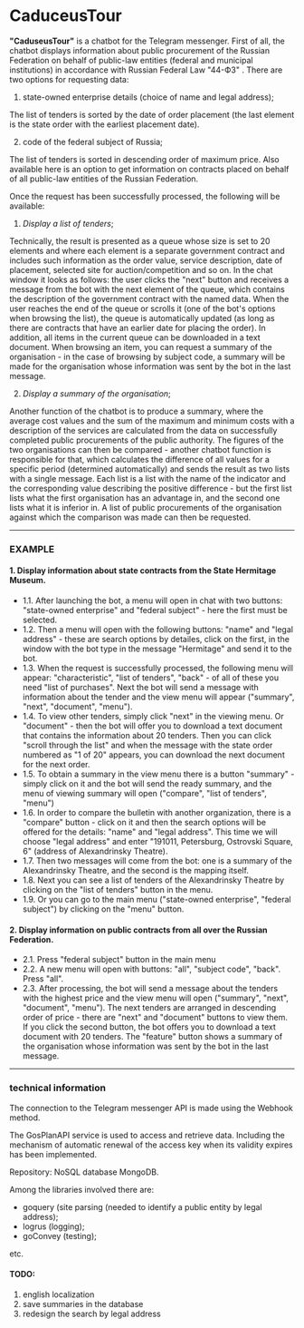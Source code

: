 # CaduceusTour

**"CaduseusTour"** is a chatbot for the Telegram messenger. First of all, the chatbot displays information about public procurement of the Russian Federation on behalf of public-law entities (federal and municipal institutions) in accordance with Russian Federal Law "44-ФЗ" . There are two options for requesting data:

1. state-owned enterprise details (choice of name and legal address);

The list of tenders is sorted by the date of order placement (the last element is the state order with the earliest placement date).

2. code of the federal subject of Russia;

The list of tenders is sorted in descending order of maximum price. Also available here is an option to get information on contracts placed on behalf of all public-law entities of the Russian Federation.

Once the request has been successfully processed, the following will be available: 
1. *Display a list of tenders*;

Technically, the result is presented as a queue whose size is set to 20 elements and where each element is a separate government contract and includes such information as the order value, service description, date of placement, selected site for auction/competition and so on. In the chat window it looks as follows: the user clicks the "next" button and receives a message from the bot with the next element of the queue, which contains the description of the government contract with the named data. When the user reaches the end of the queue or scrolls it (one of the bot's options when browsing the list), the queue is automatically updated (as long as there are contracts that have an earlier date for placing the order). In addition, all items in the current queue can be downloaded in a text document. 
When browsing an item, you can request a summary of the organisation - in the case of browsing by subject code, a summary will be made for the organisation whose information was sent by the bot in the last message.  

2. *Display a summary of the organisation*;
 
Another function of the chatbot is to produce a summary, where the average cost values and the sum of the maximum and minimum costs with a description of the services are calculated from the data on successfully completed public procurements of the public authority. The figures of the two organisations can then be compared - another chatbot function is responsible for that, which calculates the difference of all values for a specific period (determined automatically) and sends the result as two lists with a single message. Each list is a list with the name of the indicator and the corresponding value describing the positive difference - but the first list lists what the first organisation has an advantage in, and the second one lists what it is inferior in. A list of public procurements of the organisation against which the comparison was made can then be requested. 

____
### EXAMPLE

#### 1. Display information about state contracts from the State Hermitage Museum. 

+ 1.1. After launching the bot, a menu will open in chat with two buttons: "state-owned enterprise" and "federal subject" - here the first must be selected.
+ 1.2. Then a menu will open with the following buttons: "name" and "legal address" - these are search options by detailes, click on the first, in the window with the bot type in the message "Hermitage" and send it to the bot.
+ 1.3. When the request is successfully processed, the following menu will appear: "characteristic", "list of tenders", "back" - of all of these you need "list of purchases". Next the bot will send a message with information about the tender and the view menu will appear ("summary", "next", "document", "menu"). 
+ 1.4. To view other tenders, simply click "next" in the viewing menu. Or "document" - then the bot will offer you to download a text document that contains the information about 20 tenders. Then you can click "scroll through the list" and when the message with the state order numbered as "1 of 20" appears, you can download the next document for the next order.
+ 1.5. To obtain a summary in the view menu there is a button "summary" - simply click on it and the bot will send the ready summary, and the menu of viewing summary will open ("compare", "list of tenders", "menu")
+ 1.6. In order to compare the bulletin with another organization, there is a "compare" button - click on it and then the search options will be offered for the details: "name" and "legal address". This time we will choose "legal address" and enter "191011, Petersburg,  Ostrovski Square, 6" (address of Alexandrinsky Theatre). 
+ 1.7. Then two messages will come from the bot: one is a summary of the Alexandrinsky Theatre, and the second is the mapping itself.
+ 1.8. Next you can see a list of tenders of the Alexandrinsky Theatre by clicking on the "list of tenders" button in the menu.
+ 1.9. Or you can go to the main menu ("state-owned enterprise", "federal subject") by clicking on the "menu" button. 
#### 2. Display information on public contracts from all over the Russian Federation. 

+ 2.1. Press "federal subject" button in the main menu
+ 2.2. A new menu will open with buttons: "all", "subject code", "back". Press "all".
+ 2.3. After processing, the bot will send a message about the tenders with the highest price and the view menu will open ("summary", "next", "document", "menu"). The next tenders are arranged in descending order of price - there are "next" and "document" buttons to view them. If you click the second button, the bot offers you to download a text document with 20 tenders. The "feature" button shows a summary of the organisation whose information was sent by the bot in the last message.
 
 ____
### technical information

The connection to the Telegram messenger API is made using the Webhook method. 

The GosPlanAPI service is used to access and retrieve data. Including the mechanism of automatic renewal of the access key when its validity expires has been implemented. 

Repository: NoSQL database MongoDB.

Among the libraries involved there are: 

- goquery (site parsing (needed to identify a public entity by legal address);
- logrus (logging);
- goConvey (testing);

etc. 

#### TODO:
1. english localization
2. save summaries in the database 
3. redesign the search by legal address
 
